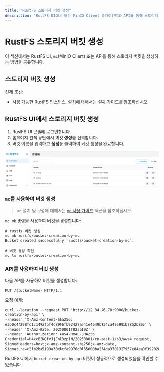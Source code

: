 ```yaml
---
title: "RustFS 스토리지 버킷 생성"
description: "RustFS UI에서 또는 MinIO Client 클라이언트와 API를 통해 스토리지 버킷을 생성할 수 있습니다."
---
```


# RustFS 스토리지 버킷 생성

이 섹션에서는 RustFS UI, `mc`(MinIO Client) 또는 API를 통해 스토리지 버킷을 생성하는 방법을 공유합니다.

## 스토리지 버킷 생성

전제 조건:

- 사용 가능한 RustFS 인스턴스. 설치에 대해서는 [설치 가이드](../../installation/index.md)를 참조하십시오.

## RustFS UI에서 스토리지 버킷 생성

1. RustFS UI 콘솔에 로그인합니다.
1. 홈페이지 왼쪽 상단에서 **버킷 생성**을 선택합니다.
1. 버킷 이름을 입력하고 **생성**을 클릭하여 버킷 생성을 완료합니다.

![bucket creation](images/bucket-creation-by-ui.png)

### `mc`를 사용하여 버킷 생성

> `mc` 설치 및 구성에 대해서는 [`mc` 사용 가이드](../../developer/mc.md) 섹션을 참조하십시오.

`mc mb` 명령을 사용하여 버킷을 생성합니다:

```
# rustfs 버킷 생성
mc mb rustfs/bucket-creation-by-mc
Bucket created successfully `rustfs/bucket-creation-by-mc`.

# 버킷 생성 확인
mc ls rustfs/bucket-creation-by-mc
```

### API를 사용하여 버킷 생성

다음 API를 사용하여 버킷을 생성합니다:

```
PUT /{bucketName} HTTP/1.1
```

요청 예제:

```
curl --location --request PUT 'http://12.34.56.78:9000/bucket-creation-by-api' \
--header 'X-Amz-Content-Sha256: e3b0c44298fc1c149afbf4c8996fb92427ae41e4649b934ca495991b7852b855' \
--header 'X-Amz-Date: 20250801T023519Z' \
--header 'Authorization: AWS4-HMAC-SHA256 Credential=H4xcBZKQfvJjEnk3zp1N/20250801/cn-east-1/s3/aws4_request, SignedHeaders=host;x-amz-content-sha256;x-amz-date, Signature=c2fb2ba5199a30ebcfa9976d0f35000ba274da3701327957e84ea0f3920288f2'
```

RustFS UI에서 `bucket-creation-by-api` 버킷이 성공적으로 생성되었음을 확인할 수 있습니다.
